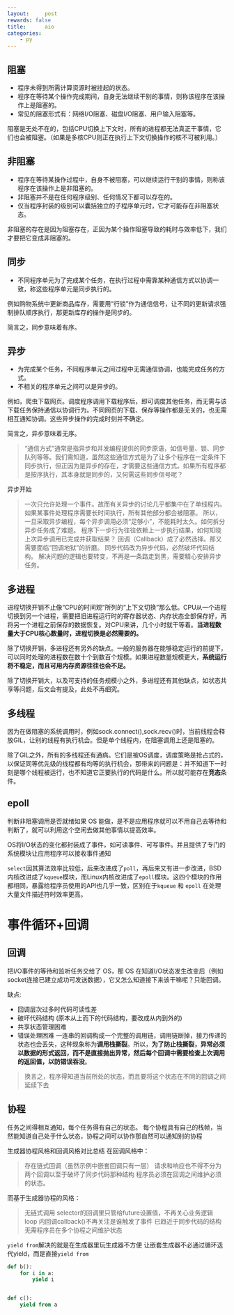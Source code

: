 ```yaml
---
layout:     post
rewards: false
title:      aio
categories:
    - py
---
```


## 阻塞
- 程序未得到所需计算资源时被挂起的状态。
- 程序在等待某个操作完成期间，自身无法继续干别的事情，则称该程序在该操作上是阻塞的。
- 常见的阻塞形式有：网络I/O阻塞、磁盘I/O阻塞、用户输入阻塞等。

阻塞是无处不在的，包括CPU切换上下文时，所有的进程都无法真正干事情，它们也会被阻塞。（如果是多核CPU则正在执行上下文切换操作的核不可被利用。）

## 非阻塞
- 程序在等待某操作过程中，自身不被阻塞，可以继续运行干别的事情，则称该程序在该操作上是非阻塞的。
- 非阻塞并不是在任何程序级别、任何情况下都可以存在的。
- 仅当程序封装的级别可以囊括独立的子程序单元时，它才可能存在非阻塞状态。

非阻塞的存在是因为阻塞存在，正因为某个操作阻塞导致的耗时与效率低下，我们才要把它变成非阻塞的。

## 同步
- 不同程序单元为了完成某个任务，在执行过程中需靠某种通信方式以协调一致，称这些程序单元是同步执行的。

例如购物系统中更新商品库存，需要用“行锁”作为通信信号，让不同的更新请求强制排队顺序执行，那更新库存的操作是同步的。

简言之，同步意味着有序。

## 异步
- 为完成某个任务，不同程序单元之间过程中无需通信协调，也能完成任务的方式。
- 不相关的程序单元之间可以是异步的。

例如，爬虫下载网页。调度程序调用下载程序后，即可调度其他任务，而无需与该下载任务保持通信以协调行为。不同网页的下载、保存等操作都是无关的，也无需相互通知协调。这些异步操作的完成时刻并不确定。

简言之，异步意味着无序。

>“通信方式”通常是指异步和并发编程提供的同步原语，如信号量、锁、同步队列等等。我们需知道，虽然这些通信方式是为了让多个程序在一定条件下同步执行，但正因为是异步的存在，才需要这些通信方式。如果所有程序都是按序执行，其本身就是同步的，又何需这些同步信号呢？


异步开始

>一次只允许处理一个事件。故而有关异步的讨论几乎都集中在了单线程内。
如果某事件处理程序需要长时间执行，所有其他部分都会被阻塞。
所以，一旦采取异步编程，每个异步调用必须“足够小”，不能耗时太久。如何拆分异步任务成了难题。
程序下一步行为往往依赖上一步执行结果，如何知晓上次异步调用已完成并获取结果？
回调（Callback）成了必然选择。那又需要面临“回调地狱”的折磨。
同步代码改为异步代码，必然破坏代码结构。
解决问题的逻辑也要转变，不再是一条路走到黑，需要精心安排异步任务。

## 多进程
进程切换开销不止像“CPU的时间观”所列的“上下文切换”那么低。CPU从一个进程切换到另一个进程，需要把旧进程运行时的寄存器状态、内存状态全部保存好，再将另一个进程之前保存的数据恢复。对CPU来讲，几个小时就干等着。**当进程数量大于CPU核心数量时，进程切换是必然需要的。**

除了切换开销，多进程还有另外的缺点。一般的服务器在能够稳定运行的前提下，可以同时处理的进程数在数十个到数百个规模。如果进程数量规模更大，**系统运行将不稳定，而且可用内存资源往往也会不足。**

除了切换开销大，以及可支持的任务规模小之外，多进程还有其他缺点，如状态共享等问题，后文会有提及，此处不再细究。

## 多线程
因为在做阻塞的系统调用时，例如sock.connect(),sock.recv()时，当前线程会释放GIL，让别的线程有执行机会。但是单个线程内，在阻塞调用上还是阻塞的。

除了GIL之外，所有的多线程还有通病。它们是被OS调度，调度策略是抢占式的，以保证同等优先级的线程都有均等的执行机会，那带来的问题是：并不知道下一时刻是哪个线程被运行，也不知道它正要执行的代码是什么。所以就可能存在**竞态**条件。

## epoll

判断非阻塞调用是否就绪如果 OS 能做，是不是应用程序就可以不用自己去等待和判断了，就可以利用这个空闲去做其他事情以提高效率。

OS将I/O状态的变化都封装成了事件，如可读事件、可写事件。并且提供了专门的系统模块让应用程序可以接收事件通知

`select`因其算法效率比较低，后来改进成了`poll`，再后来又有进一步改进，BSD内核改进成了`kqueue`模块，而Linux内核改进成了`epoll`模块。这四个模块的作用都相同，暴露给程序员使用的API也几乎一致，区别在于`kqueue` 和 `epoll` 在处理大量文件描述符时效率更高。

# 事件循环+回调

## 回调
把I/O事件的等待和监听任务交给了 OS，那 OS 在知道I/O状态发生改变后（例如socket连接已建立成功可发送数据），它又怎么知道接下来该干嘛呢？只能回调。

缺点:
- 回调层次过多时代码可读性差
- 破坏代码结构 (原本从上而下的代码结构，要改成从内到外的)
- 共享状态管理困难
- 错误处理困难
  一连串的回调构成一个完整的调用链，调用链断掉，接力传递的状态也会丢失，这种现象称为**调用栈撕裂**。所以，**为了防止栈撕裂，异常必须以数据的形式返回，而不是直接抛出异常，然后每个回调中需要检查上次调用的返回值，以防错误吞没**。

>换言之，程序得知道当前所处的状态，而且要将这个状态在不同的回调之间延续下去


## 协程
任务之间得相互通知，每个任务得有自己的状态。
每个协程具有自己的栈帧，当然能知道自己处于什么状态，协程之间可以协作那自然可以通知别的协程

生成器协程风格和回调风格对比总结
在回调风格中：

>存在链式回调（虽然示例中嵌套回调只有一层）
请求和响应也不得不分为两个回调以至于破坏了同步代码那种结构
程序员必须在回调之间维护必须的状态。

而基于生成器协程的风格：

>无链式调用
selector的回调里只管给future设置值，不再关心业务逻辑
loop 内回调callback()不再关注是谁触发了事件
已趋近于同步代码的结构
无需程序员在多个协程之间维护状态

`yield from`解决的就是在生成器里玩生成器不方便
让嵌套生成器不必通过循环迭代yield，而是直接`yield from`

```python
def b():
    for i in a:
        yield i


def c():
    yield from a
```